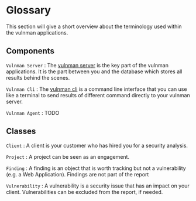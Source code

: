 # Glossary

This section will give a short overview about the terminology used within the vulnman applications.


## Components

`Vulnman Server`
:   The [vulnman server](https://github.io/vulnman/vulnman) is the key part of the vulnman applications.
It is the part between you and the database which stores all results behind the scenes.

`Vulnman Cli`
:   The [vulnman cli](https://github.io/vulnman/vulnman-cli) is a command line interface that you can use like a terminal to send results
of different command directly to your vulnman server.

`Vulnman Agent`
:   TODO


## Classes

`Client`
:   A client is your customer who has hired you for a security analysis.

`Project`
:   A project can be seen as an engagement.

`Finding`
:   A finding is an object that is worth tracking but not a vulnerability (e.g. a Web Application).
Findings are not part of the report

`Vulnerability`
:   A vulnerability is a security issue that has an impact on your client.
Vulnerabilities can be excluded from the report, if needed.